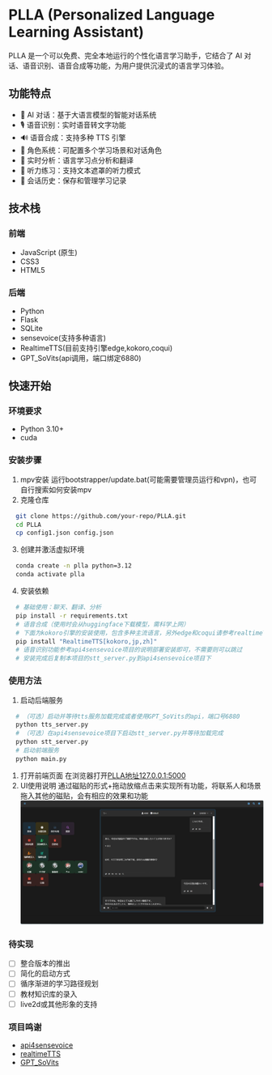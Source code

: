# PLLA (Personalized Language Learning Assistant)

PLLA 是一个可以免费、完全本地运行的个性化语言学习助手，它结合了 AI 对话、语音识别、语音合成等功能，为用户提供沉浸式的语言学习体验。

## 功能特点

- 🤖 AI 对话：基于大语言模型的智能对话系统
- 🎙️ 语音识别：实时语音转文字功能
- 🔊 语音合成：支持多种 TTS 引擎
- 👥 角色系统：可配置多个学习场景和对话角色
- 📝 实时分析：语言学习点分析和翻译
- 👀 听力练习：支持文本遮罩的听力模式
- 💾 会话历史：保存和管理学习记录

## 技术栈

### 前端
- JavaScript (原生)
- CSS3
- HTML5

### 后端
- Python
- Flask
- SQLite
- sensevoice(支持多种语言)
- RealtimeTTS(目前支持引擎edge,kokoro,coqui)
- GPT_SoVits(api调用，端口绑定6880)

## 快速开始

### 环境要求
- Python 3.10+
- cuda

### 安装步骤
1. mpv安装
   运行bootstrapper/update.bat(可能需要管理员运行和vpn)，也可自行搜索如何安装mpv
2. 克隆仓库
```bash
  git clone https://github.com/your-repo/PLLA.git
  cd PLLA
  cp config1.json config.json
```
3. 创建并激活虚拟环境
```bash
  conda create -n plla python=3.12
  conda activate plla
```
4. 安装依赖
```bash
  # 基础使用：聊天、翻译、分析
  pip install -r requirements.txt
  # 语音合成（使用时会从huggingface下载模型，需科学上网）
  # 下面为kokoro引擎的安装使用，包含多种主流语言，另外edge和coqui请参考realtimeTTS项目的文档说明
  pip install "RealtimeTTS[kokoro,jp,zh]" 
  # 语音识别功能参考api4sensevoice项目的说明部署安装即可，不需要则可以跳过
  # 安装完成后复制本项目的stt_server.py到api4sensevoice项目下
```
### 使用方法
1. 启动后端服务
```bash
  # （可选）启动并等待tts服务加载完成或者使用GPT_SoVits的api，端口号6880
  python tts_server.py
  # （可选）在api4sensevoice项目下启动stt_server.py并等待加载完成
  python stt_server.py
  # 启动前端服务
  python main.py
```
1. 打开前端页面
   在浏览器打开[PLLA地址127.0.0.1:5000](127.0.0.1:5000)  
2. UI使用说明
   通过磁贴的形式+拖动放缩点击来实现所有功能，将联系人和场景拖入其他的磁贴，会有相应的效果和功能
   ![主界面](./assets/present/主界面.png)
   
   
### 待实现
- [ ] 整合版本的推出
- [ ] 简化的启动方式
- [ ] 循序渐进的学习路径规划
- [ ] 教材知识库的录入
- [ ] live2d或其他形象的支持

### 项目鸣谢
- [api4sensevoice](https://github.com/0x5446/api4sensevoice)
- [realtimeTTS](https://github.com/KoljaB/RealtimeTTS)
- [GPT_SoVits](https://github.com/RVC-Boss/GPT-SoVITS)